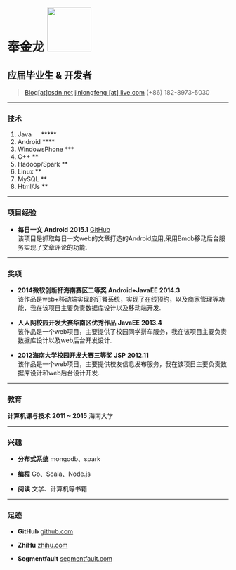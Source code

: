 # 奉金龙          <img src="http://7vzs25.com1.z0.glb.clouddn.com/viewphoto.action.jpg" width="100" height="100" />            
## 应届毕业生 & 开发者      
> [Blog[at]csdn.net](http://blog.csdn.net/jinlongfeng123/)
> [jinlongfeng [at] live.com](mailto:jinlongfeng@live.com)
> (+86) 182-8973-5030

------

### 技术

1. Java          &emsp;       *****
1. Android              ****
1. WindowsPhone         ***
1. C++                  **
1. Hadoop/Spark         **
1. Linux                **
1. MySQL                **
1. Html/Js              **


------
### 项目经验

* **每日一文**  **Android**  __2015.1__
    [GitHub](https://github.com/sunnybird/Android)  
    该项目是抓取每日一文web的文章打造的Android应用,采用Bmob移动后台服务实现了文章评论的功能.

------
### 奖项
* **2014微软创新杯海南赛区二等奖**  **Android+JavaEE**  __2014.3__  
  该作品是web+移动端实现的订餐系统，实现了在线预约，以及商家管理等功能，我在该项目主要负责数据库设计以及移动端开发.

* **人人网校园开发大赛华南区优秀作品** **JavaEE** __2013.4__  
  该作品是一个web项目，主要提供了校园同学拼车服务，我在该项目主要负责数据库设计以及web后台开发设计.

* **2012海南大学校园开发大赛三等奖** **JSP** __2012.11__  
  该作品是一个web项目，主要提供校友信息发布服务，我在该项目主要负责数据库设计和web后台设计开发.

------
### 教育

**计算机课与技术** __2011 ~ 2015__
    海南大学

------

### 兴趣

* **分布式系统**
    mongodb、spark

* **编程**
    Go、Scala、Node.js

* **阅读**
    文学、计算机等书籍

------

### 足迹

* **GitHub**
    [github.com](https://github.com/sunnybird)

* **ZhiHu**
    [zhihu.com](http://www.zhihu.com/people/jinlongfeng)

* **Segmentfault**
    [segmentfault.com](http://segmentfault.com/u/jinlongfeng123)

